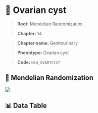 # 🧪 Ovarian cyst

> **Root:** Mendelian Randomization

> **Chapter:** 14  

> **Chapter name:** Genitourinary

> **Phenotype:** Ovarian cyst  

> **Code:** `N14_OVARYCYST`

## 🧬 Mendelian Randomization  

<img src="/MR/Figures/Forward/N14_OVARYCYST.png"/>

## 📊 Data Table

<CsvTableMRF src="/public/MR/Data/Forward/N14_OVARYCYST.csv"/>

